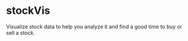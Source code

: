 stockVis
========

Visualize stock data to help you analyze it and find a good time to buy or sell a stock.
